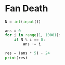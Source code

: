 # Fan Death

```python
N = int(input())

ans = 0
for i in range(1, 10001):
    if N % i == 0:
        ans += i

res = (ans * 5) - 24
print(res)
```
